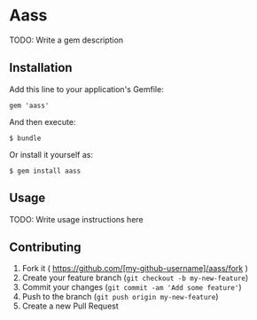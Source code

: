 # Aass

TODO: Write a gem description

## Installation

Add this line to your application's Gemfile:

    gem 'aass'

And then execute:

    $ bundle

Or install it yourself as:

    $ gem install aass

## Usage

TODO: Write usage instructions here

## Contributing

1. Fork it ( https://github.com/[my-github-username]/aass/fork )
2. Create your feature branch (`git checkout -b my-new-feature`)
3. Commit your changes (`git commit -am 'Add some feature'`)
4. Push to the branch (`git push origin my-new-feature`)
5. Create a new Pull Request
